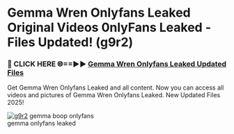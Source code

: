 # Gemma Wren Onlyfans Leaked Original Videos 0nlyFans Leaked - Files Updated! (g9r2)

<h3>🔴 CLICK HERE 🌐==►► <a href="https://tinyurl.com/2wckxsce" rel="nofollow">Gemma Wren Onlyfans Leaked Updated Files</a></h3>

Get Gemma Wren Onlyfans Leaked and all content. Now you can access all videos and pictures of Gemma Wren Onlyfans Leaked. New Updated Files 2025!

[![g9r2](https://i.imgur.com/AFduVYN.gif)](https://tinyurl.com/2wckxsce)
gemma boop onlyfans<br>
gemma onlyfans leaked